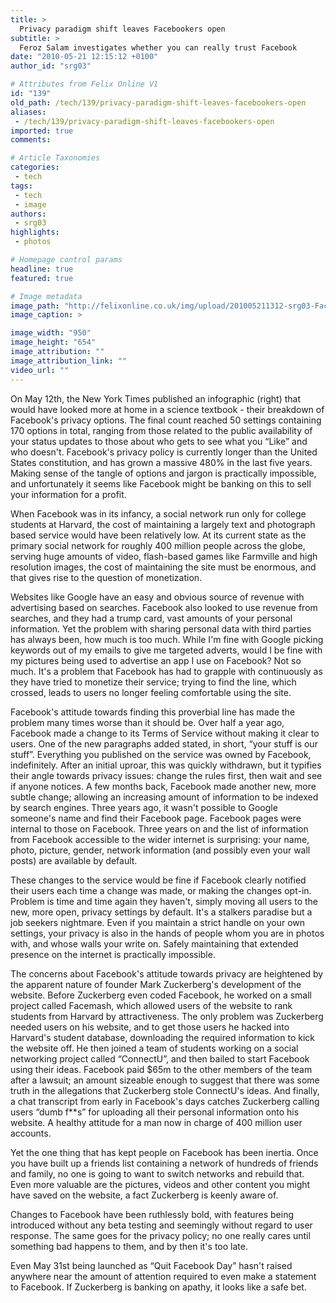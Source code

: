 ```yaml
---
title: >
  Privacy paradigm shift leaves Facebookers open
subtitle: >
  Feroz Salam investigates whether you can really trust Facebook
date: "2010-05-21 12:15:12 +0100"
author_id: "srg03"

# Attributes from Felix Online V1
id: "139"
old_path: /tech/139/privacy-paradigm-shift-leaves-facebookers-open
aliases:
 - /tech/139/privacy-paradigm-shift-leaves-facebookers-open
imported: true
comments:

# Article Taxonomies
categories:
 - tech
tags:
 - tech
 - image
authors:
 - srg03
highlights:
 - photos

# Homepage control params
headline: true
featured: true

# Image metadata
image_path: "http://felixonline.co.uk/img/upload/201005211312-srg03-Facebook.jpg"
image_caption: >

image_width: "950"
image_height: "654"
image_attribution: ""
image_attribution_link: ""
video_url: ""
---
```


On May 12th, the New York Times published an infographic (right) that would have looked more at home in a science textbook - their breakdown of Facebook's privacy options. The final count reached 50 settings containing 170 options in total, ranging from those related to the public availability of your status updates to those about who gets to see what you “Like” and who doesn't. Facebook's privacy policy is currently longer than the United States constitution, and has grown a massive 480% in the last five years. Making sense of the tangle of options and jargon is practically impossible, and unfortunately it seems like Facebook might be banking on this to sell your information for a profit.

When Facebook was in its infancy, a social network run only for college students at Harvard, the cost of maintaining a largely text and photograph based service would have been relatively low. At its current state as the primary social network for roughly 400 million people across the globe, serving huge amounts of video, flash-based games like Farmville and high resolution images, the cost of maintaining the site must be enormous, and that gives rise to the question of monetization.

Websites like Google have an easy and obvious source of revenue with advertising based on searches. Facebook also looked to use revenue from searches, and they had a trump card, vast amounts of your personal information. Yet the problem with sharing personal data with third parties has always been, how much is too much. While I'm fine with Google picking keywords out of my emails to give me targeted adverts, would I be fine with my pictures being used to advertise an app I use on Facebook? Not so much. It's a problem that Facebook has had to grapple with continuously as they have tried to monetize their service; trying to find the line, which crossed, leads to users no longer feeling comfortable using the site.

Facebook's attitude towards finding this proverbial line has made the problem many times worse than it should be. Over half a year ago, Facebook made a change to its Terms of Service without making it clear to users. One of the new paragraphs added stated, in short, “your stuff is our stuff”. Everything you published on the service was owned by Facebook, indefinitely. After an initial uproar, this was quickly withdrawn, but it typifies their angle towards privacy issues: change the rules first, then wait and see if anyone notices. A few months back, Facebook made another new, more subtle change; allowing an increasing amount of information to be indexed by search engines. Three years ago, it wasn't possible to Google someone's name and find their Facebook page. Facebook pages were internal to those on Facebook. Three years on and the list of information from Facebook accessible to the wider internet is surprising: your name, photo, picture, gender, network information (and possibly even your wall posts) are available by default.

These changes to the service would be fine if Facebook clearly notified their users each time a change was made, or making the changes opt-in. Problem is time and time again they haven't, simply moving all users to the new, more open, privacy settings by default. It's a stalkers paradise but a job seekers nightmare. Even if you maintain a strict handle on your own settings, your privacy is also in the hands of people whom you are in photos with, and whose walls your write on. Safely maintaining that extended presence on the internet is practically impossible.

The concerns about Facebook's attitude towards privacy are heightened by the apparent nature of founder Mark Zuckerberg's development of the website. Before Zuckerberg even coded Facebook, he worked on a small project called Facemash, which allowed users of the website to rank students from Harvard by attractiveness. The only problem was Zuckerberg needed users on his website, and to get those users he hacked into Harvard's student database, downloading the required information to kick the website off. He then joined a team of students working on a social networking project called “ConnectU”, and then bailed to start Facebook using their ideas. Facebook paid $65m to the other members of the team after a lawsuit; an amount sizeable enough to suggest that there was some truth in the allegations that Zuckerberg stole ConnectU's ideas. And finally, a chat transcript from early in Facebook's days catches Zuckerberg calling users “dumb f**s” for uploading all their personal information onto his website. A healthy attitude for a man now in charge of 400 million user accounts.

Yet the one thing that has kept people on Facebook has been inertia. Once you have built up a friends list containing a network of hundreds of friends and family, no one is going to want to switch networks and rebuild that. Even more valuable are the pictures, videos and other content you might have saved on the website, a fact Zuckerberg is keenly aware of.

Changes to Facebook have been ruthlessly bold, with features being introduced without any beta testing and seemingly without regard to user response. The same goes for the privacy policy; no one really cares until something bad happens to them, and by then it's too late.

Even May 31st being launched as “Quit Facebook Day” hasn't raised anywhere near the amount of attention required to even make a statement to Facebook. If Zuckerberg is banking on apathy, it looks like a safe bet.
